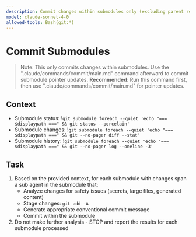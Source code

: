 ```yaml
---
description: Commit changes within submodules only (excluding parent repository)
model: claude-sonnet-4-0
allowed-tools: Bash(git:*)
---
```


# Commit Submodules

> Note: This only commits changes within submodules.
> Use the ".claude/commands/commit/main.md" command afterward to commit submodule pointer updates.
> **Recommended**: Run this command first, then use ".claude/commands/commit/main.md" for pointer updates.

## Context
- Submodule status: !`git submodule foreach --quiet 'echo "=== $displaypath ===" && git status --porcelain'`
- Submodule changes: !`git submodule foreach --quiet 'echo "=== $displaypath ===" && git --no-pager diff --stat'`
- Submodule history: !`git submodule foreach --quiet 'echo "=== $displaypath ===" && git --no-pager log --oneline -3'`

## Task
1. Based on the provided context, for each submodule with changes span a sub agent in the submodule that:
   - Analyze changes for safety issues (secrets, large files, generated content)
   - Stage changes: `git add -A`
   - Generate appropriate conventional commit message
   - Commit within the submodule
2. Do not make further analysis - STOP and report the results for each submodule processed
